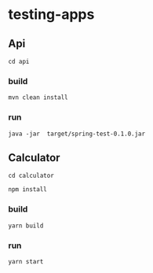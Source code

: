 # testing-apps


## Api 

`cd api`

### build
`mvn clean install`

### run
`java -jar  target/spring-test-0.1.0.jar`


## Calculator
`cd calculator`

`npm install`

### build
`yarn build`

### run
`yarn start`
